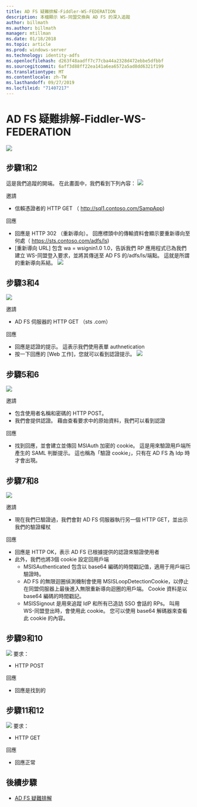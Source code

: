 ```yaml
---
title: AD FS 疑難排解-Fiddler-WS-FEDERATION
description: 本檔顯示 WS-同盟交換與 AD FS 的深入追蹤
author: billmath
ms.author: billmath
manager: mtillman
ms.date: 01/18/2018
ms.topic: article
ms.prod: windows-server
ms.technology: identity-adfs
ms.openlocfilehash: d263f48aadff7c77cba44a2328d472ebbe5dfbbf
ms.sourcegitcommit: 6aff3d88ff22ea141a6ea6572a5ad8dd6321f199
ms.translationtype: MT
ms.contentlocale: zh-TW
ms.lasthandoff: 09/27/2019
ms.locfileid: "71407217"
---
```

# <a name="ad-fs-troubleshooting---fiddler---ws-federation"></a>AD FS 疑難排解-Fiddler-WS-FEDERATION
![](media/ad-fs-tshoot-fiddler-ws-fed/fiddler9.png)

## <a name="step-1-and-2"></a>步驟1和2
這是我們追蹤的開端。  在此畫面中，我們看到下列內容： ![](media/ad-fs-tshoot-fiddler-ws-fed/fiddler1.png)

邀請

- 信賴憑證者的 HTTP GET （ http://sql1.contoso.com/SampApp)

回應

- 回應是 HTTP 302 （重新導向）。  回應標頭中的傳輸資料會顯示要重新導向至何處（ https://sts.contoso.com/adfs/ls)
- [重新導向 URL] 包含 wa = wsignin1.0 1.0，告訴我們 RP 應用程式已為我們建立 WS-同盟登入要求，並將其傳送至 AD FS 的/adfs/ls/端點。  這就是所謂的重新導向系結。
![](media/ad-fs-tshoot-fiddler-ws-fed/fiddler2.png)

## <a name="step-3-and-4"></a>步驟3和4

![](media/ad-fs-tshoot-fiddler-ws-fed/fiddler3.png)

邀請

- AD FS 伺服器的 HTTP GET （sts .com）

回應

- 回應是認證的提示。  這表示我們使用表單 authnetication
- 按一下回應的 [Web 工作]，您就可以看到認證提示。
![](media/ad-fs-tshoot-fiddler-ws-fed/fiddler6.png)

## <a name="step-5-and-6"></a>步驟5和6

![](media/ad-fs-tshoot-fiddler-ws-fed/fiddler4.png)

邀請

- 包含使用者名稱和密碼的 HTTP POST。  
- 我們會提供認證。  藉由查看要求中的原始資料，我們可以看到認證

回應

- 找到回應，並會建立並傳回 MSIAuth 加密的 cookie。  這是用來驗證用戶端所產生的 SAML 判斷提示。  這也稱為「驗證 cookie」，只有在 AD FS 為 Idp 時才會出現。


## <a name="step-7-and-8"></a>步驟7和8
![](media/ad-fs-tshoot-fiddler-ws-fed/fiddler5.png)

邀請

- 現在我們已驗證過，我們會對 AD FS 伺服器執行另一個 HTTP GET，並出示我們的驗證權杖

回應

- 回應是 HTTP OK，表示 AD FS 已根據提供的認證來驗證使用者
- 此外，我們也將3個 cookie 設定回用戶端
    - MSISAuthenticated 包含以 base64 編碼的時間戳記值，適用于用戶端已驗證時。
    - AD FS 的無限迴圈偵測機制會使用 MSISLoopDetectionCookie，以停止在同盟伺服器上最後進入無限重新導向迴圈的用戶端。 Cookie 資料是以 base64 編碼的時間戳記。
    - MSISSignout 是用來追蹤 IdP 和所有已造訪 SSO 會話的 RPs。 叫用 WS-同盟登出時，會使用此 cookie。 您可以使用 base64 解碼器來查看此 cookie 的內容。
    
## <a name="step-9-and-10"></a>步驟9和10
![](media/ad-fs-tshoot-fiddler-ws-fed/fiddler7.png) 要求：

- HTTP POST

回應

- 回應是找到的

## <a name="step-11-and-12"></a>步驟11和12
![](media/ad-fs-tshoot-fiddler-ws-fed/fiddler8.png) 要求：

- HTTP GET

回應

- 回應正常

## <a name="next-steps"></a>後續步驟

- [AD FS 疑難排解](ad-fs-tshoot-overview.md)
